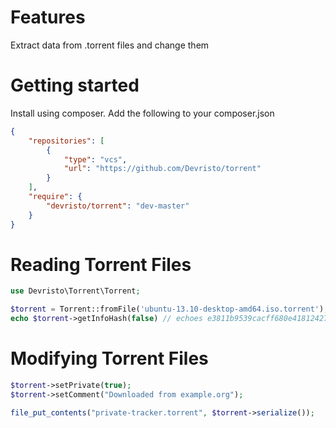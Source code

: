 Features
=================
Extract data from .torrent files and change them

Getting started
=================
Install using composer. Add the following to your composer.json

```json
{
    "repositories": [
        {
            "type": "vcs",
            "url": "https://github.com/Devristo/torrent"
        }
    ],
    "require": {
        "devristo/torrent": "dev-master"
    }
}
```

Reading Torrent Files
=========================

```php
use Devristo\Torrent\Torrent;

$torrent = Torrent::fromFile('ubuntu-13.10-desktop-amd64.iso.torrent');
echo $torrent->getInfoHash(false) // echoes e3811b9539cacff680e418124272177c47477157

```

Modifying Torrent Files
==========================
```php
$torrent->setPrivate(true);
$torrent->setComment("Downloaded from example.org");

file_put_contents("private-tracker.torrent", $torrent->serialize());
```